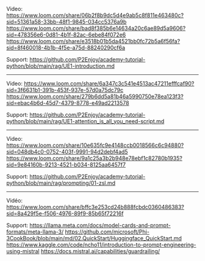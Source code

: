 Video:
https://www.loom.com/share/06b2f8b9dc5d4e9ab5c8f811e463480c?sid=51361a58-33bb-48f1-9845-034cc5376a9b
https://www.loom.com/share/bad8f385b6e14634a20c6ae89d5a9606?sid=478356e6-0d81-4b1f-82ac-6ebe84f072e6
https://www.loom.com/share/e3518b01b5da4521bb0fc72b5a6f56fa?sid=8f460018-4b1b-4f5e-a75d-88240290cf6a

Support: https://github.com/P2Enjoy/academy-tutorial-python/blob/main/rag/UE1-introduction.md

----

Video:
https://www.loom.com/share/6a347c3c541e4513ac47211efffcaf90?sid=3f6631b1-391b-453f-937e-57d0a75dc79c
https://www.loom.com/share/279b6dd5a81b46a5990750e78ea123f3?sid=ebac4b6d-45d7-4379-8778-e49ad2213578

Support: https://github.com/P2Enjoy/academy-tutorial-python/blob/main/rag/UE1-attention_is_all_you_need-script.md

----

Video:
https://www.loom.com/share/10e635fc9e4148ccb0018566c6c94880?sid=048db4c0-0752-403f-9991-94d2debf4ad5
https://www.loom.com/share/9a1c25a3b2b948e78ebf1c82780b1935?sid=9e84160b-9213-4521-b034-8125aa6457f7

Support:
https://github.com/P2Enjoy/academy-tutorial-python/blob/main/rag/prompting/01-zsl.md

----

Vidéo:
https://www.loom.com/share/bffc3e253cd24b888fcbdc0360486383?sid=8a429f5e-f506-4976-89f9-85b65f72216f

Support:
https://llama.meta.com/docs/model-cards-and-prompt-formats/meta-llama-3/
https://github.com/microsoft/Phi-3CookBook/blob/main/md/02.QuickStart/Huggingface_QuickStart.md
https://www.kaggle.com/code/ncho11/introduction-to-prompt-engineering-using-mistral
https://docs.mistral.ai/capabilities/guardrailing/
